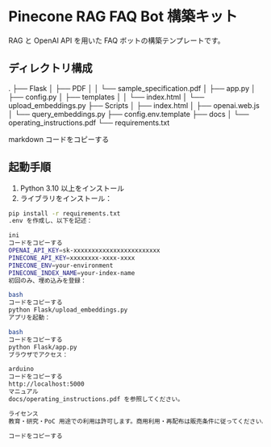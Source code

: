 # Pinecone RAG FAQ Bot 構築キット

RAG と OpenAI API を用いた FAQ ボットの構築テンプレートです。

## ディレクトリ構成

.
├── Flask
│ ├── PDF
│ │ └── sample_specification.pdf
│ ├── app.py
│ ├── config.py
│ ├── templates
│ │ └── index.html
│ └── upload_embeddings.py
├── Scripts
│ ├── index.html
│ ├── openai.web.js
│ └── query_embeddings.py
├── config.env.template
├── docs
│ └── operating_instructions.pdf
└── requirements.txt

markdown
コードをコピーする

## 起動手順

1. Python 3.10 以上をインストール
2. ライブラリをインストール：

```bash
pip install -r requirements.txt
.env を作成し、以下を記述：

ini
コードをコピーする
OPENAI_API_KEY=sk-xxxxxxxxxxxxxxxxxxxxxxxx
PINECONE_API_KEY=xxxxxxxx-xxxx-xxxx
PINECONE_ENV=your-environment
PINECONE_INDEX_NAME=your-index-name
初回のみ、埋め込みを登録：

bash
コードをコピーする
python Flask/upload_embeddings.py
アプリを起動：

bash
コードをコピーする
python Flask/app.py
ブラウザでアクセス：

arduino
コードをコピーする
http://localhost:5000
マニュアル
docs/operating_instructions.pdf を参照してください。

ライセンス
教育・研究・PoC 用途での利用は許可します。商用利用・再配布は販売条件に従ってください。

コードをコピーする
